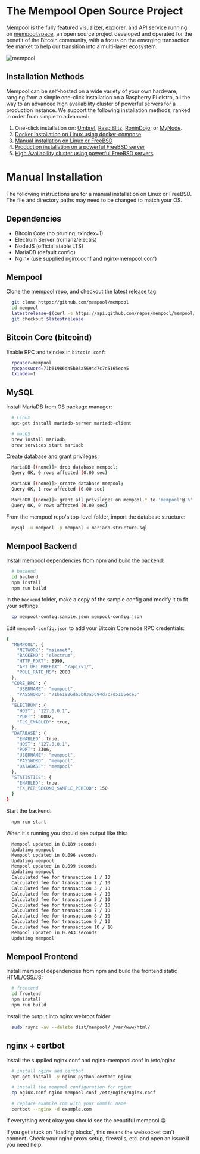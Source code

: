 # The Mempool Open Source Project

Mempool is the fully featured visualizer, explorer, and API service running on [mempool.space](https://mempool.space/), an open source project developed and operated for the benefit of the Bitcoin community, with a focus on the emerging transaction fee market to help our transition into a multi-layer ecosystem.

![mempool](https://mempool.space/resources/screenshots/v2.2.0-dashboard.png)

## Installation Methods

Mempool can be self-hosted on a wide variety of your own hardware, ranging from a simple one-click installation on a Raspberry Pi distro, all the way to an advanced high availability cluster of powerful servers for a production instance. We support the following installation methods, ranked in order from simple to advanced:

1) One-click installation on: [Umbrel](https://github.com/getumbrel/umbrel), [RaspiBlitz](https://github.com/rootzoll/raspiblitz), [RoninDojo](https://code.samourai.io/ronindojo/RoninDojo), or [MyNode](https://github.com/mynodebtc/mynode).
2) [Docker installation on Linux using docker-compose](https://github.com/mempool/mempool/tree/master/docker)
3) [Manual installation on Linux or FreeBSD](https://github.com/mempool/mempool#manual-installation)
4) [Production installation on a powerful FreeBSD server](https://github.com/mempool/mempool/tree/master/production)
5) [High Availability cluster using powerful FreeBSD servers](https://github.com/mempool/mempool/tree/master/production#high-availability)

# Manual Installation

The following instructions are for a manual installation on Linux or FreeBSD. The file and directory paths may need to be changed to match your OS.

## Dependencies

* Bitcoin Core (no pruning, txindex=1)
* Electrum Server (romanz/electrs)
* NodeJS (official stable LTS)
* MariaDB (default config)
* Nginx (use supplied nginx.conf and nginx-mempool.conf)

## Mempool

Clone the mempool repo, and checkout the latest release tag:
```bash
  git clone https://github.com/mempool/mempool
  cd mempool
  latestrelease=$(curl -s https://api.github.com/repos/mempool/mempool/releases/latest|grep tag_name|head -1|cut -d '"' -f4)
  git checkout $latestrelease
```

## Bitcoin Core (bitcoind)

Enable RPC and txindex in `bitcoin.conf`:
```bash
  rpcuser=mempool
  rpcpassword=71b61986da5b03a5694d7c7d5165ece5
  txindex=1
```

## MySQL

Install MariaDB from OS package manager:
```bash
  # Linux
  apt-get install mariadb-server mariadb-client

  # macOS
  brew install mariadb
  brew services start mariadb
```

Create database and grant privileges:
```bash
  MariaDB [(none)]> drop database mempool;
  Query OK, 0 rows affected (0.00 sec)

  MariaDB [(none)]> create database mempool;
  Query OK, 1 row affected (0.00 sec)

  MariaDB [(none)]> grant all privileges on mempool.* to 'mempool'@'%' identified by 'mempool';
  Query OK, 0 rows affected (0.00 sec)
```

From the mempool repo's top-level folder, import the database structure:
```bash
  mysql -u mempool -p mempool < mariadb-structure.sql
```

## Mempool Backend
Install mempool dependencies from npm and build the backend:

```bash
  # backend
  cd backend
  npm install
  npm run build
```

In the `backend` folder, make a copy of the sample config and modify it to fit your settings.

```bash
  cp mempool-config.sample.json mempool-config.json
```

Edit `mempool-config.json` to add your Bitcoin Core node RPC credentials:
```bash
{
  "MEMPOOL": {
    "NETWORK": "mainnet",
    "BACKEND": "electrum",
    "HTTP_PORT": 8999,
    "API_URL_PREFIX": "/api/v1/",
    "POLL_RATE_MS": 2000
  },
  "CORE_RPC": {
    "USERNAME": "mempool",
    "PASSWORD": "71b61986da5b03a5694d7c7d5165ece5"
  },
  "ELECTRUM": {
    "HOST": "127.0.0.1",
    "PORT": 50002,
    "TLS_ENABLED": true,
  },
  "DATABASE": {
    "ENABLED": true,
    "HOST": "127.0.0.1",
    "PORT": 3306,
    "USERNAME": "mempool",
    "PASSWORD": "mempool",
    "DATABASE": "mempool"
  },
  "STATISTICS": {
    "ENABLED": true,
    "TX_PER_SECOND_SAMPLE_PERIOD": 150
  }
}
```

Start the backend:

```bash
  npm run start
```

When it's running you should see output like this:

```bash
  Mempool updated in 0.189 seconds
  Updating mempool
  Mempool updated in 0.096 seconds
  Updating mempool
  Mempool updated in 0.099 seconds
  Updating mempool
  Calculated fee for transaction 1 / 10
  Calculated fee for transaction 2 / 10
  Calculated fee for transaction 3 / 10
  Calculated fee for transaction 4 / 10
  Calculated fee for transaction 5 / 10
  Calculated fee for transaction 6 / 10
  Calculated fee for transaction 7 / 10
  Calculated fee for transaction 8 / 10
  Calculated fee for transaction 9 / 10
  Calculated fee for transaction 10 / 10
  Mempool updated in 0.243 seconds
  Updating mempool
```

## Mempool Frontend

Install mempool dependencies from npm and build the frontend static HTML/CSS/JS:

```bash
  # frontend
  cd frontend
  npm install
  npm run build
```

Install the output into nginx webroot folder:

```bash
  sudo rsync -av --delete dist/mempool/ /var/www/html/
```

## nginx + certbot

Install the supplied nginx.conf and nginx-mempool.conf in /etc/nginx

```bash
  # install nginx and certbot
  apt-get install -y nginx python-certbot-nginx

  # install the mempool configuration for nginx
  cp nginx.conf nginx-mempool.conf /etc/nginx/nginx.conf

  # replace example.com with your domain name
  certbot --nginx -d example.com

```

If everything went okay you should see the beautiful mempool :grin:

If you get stuck on "loading blocks", this means the websocket can't connect.
Check your nginx proxy setup, firewalls, etc. and open an issue if you need help.
